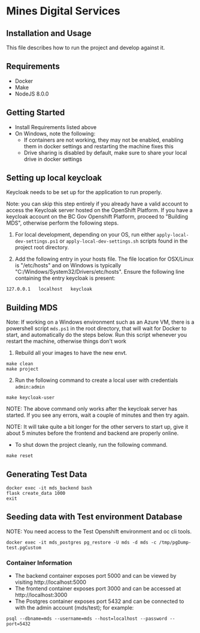 # Mines Digital Services

## Installation and Usage

This file describes how to run the project and develop against it.

## Requirements

- Docker
- Make
- NodeJS 8.0.0

## Getting Started

- Install Requirements listed above
- On Windows, note the following:
    - If containers are not working, they may not be enabled, enabling them in docker settings and restarting the machine fixes this
    - Drive sharing is disabled by default, make sure to share your local drive in docker settings

## Setting up local keycloak

Keycloak needs to be set up for the application to run properly.

Note: you can skip this step entirely if you already have a valid account to access the Keycloak server hosted on the OpenShift Platform.  If you have a keycloak account on the BC Gov Openshift Platform, proceed to "Building MDS", otherwise perform the following steps.

1.  For local development, depending on your OS, run either `apply-local-dev-settings.ps1` or `apply-local-dev-settings.sh` scripts found in the project root directory.  

2.  Add the following entry in your hosts file.  The file location for OSX/Linux is "/etc/hosts" and on Windows is typically "C:/Windows/System32/Drivers/etc/hosts".  Ensure the following line containing the entry keycloak is present:

```
127.0.0.1	localhost	keycloak
```

## Building MDS
Note: If working on a Windows environment such as an Azure VM, there is a powershell script `mds.ps1` in the root directory, that will wait for Docker to start, and automatically do the steps below. Run this script whenever you restart the machine, otherwise things don't work

1. Rebuild all your images to have the new envt.

```
make clean
make project
```

2. Run the following command to create a local user with credentials `admin:admin`

```
make keycloak-user
```

NOTE: The above command only works after the keycloak server has started. If you see
any errors, wait a couple of minutes and then try again.

NOTE: It will take quite a bit longer for the other servers to start up, give it about 5 minutes before the frontend and backend are properly online.

- To shut down the project cleanly, run the following command.

```
make reset
```

## Generating Test Data

```
docker exec -it mds_backend bash
flask create_data 1000
exit
```

## Seeding data with Test environment Database

NOTE: You need access to the Test Openshift environment and oc cli tools.

```
docker exec -it mds_postgres pg_restore -U mds -d mds -c /tmp/pgDump-test.pgCustom
```



### Container Information

- The backend container exposes port 5000 and can be viewed by visiting http://localhost:5000
- The frontend container exposes port 3000 and can be accessed at http://localhost:3000
- The Postgres container exposes port 5432 and can be connected to with the admin account (mds/test); for example:

```
psql --dbname=mds --username=mds --host=localhost --password --port=5432
```
